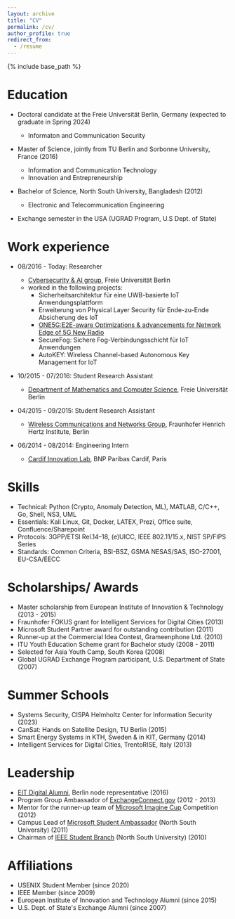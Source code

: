 ```yaml
---
layout: archive
title: "CV"
permalink: /cv/
author_profile: true
redirect_from:
  - /resume
---
```


{% include base_path %}

Education
======
* Doctoral candidate at the Freie Universität Berlin, Germany  (expected to graduate in Spring 2024)
  * Informaton and Communication Security 

* Master of Science, jointly from TU Berlin and Sorbonne University, France (2016) 
  * Information and Communication Technology 
  * Innovation and Entrepreneurship
  
  
* Bachelor of Science, North South University, Bangladesh (2012)
  * Electronic and Telecommunication Engineering
* Exchange semester in the USA (UGRAD Program, U.S Dept. of State) 

Work experience
======
* 08/2016 - Today: Researcher
  * [Cybersecurity & AI group](https://www.mi.fu-berlin.de/en/inf/groups/ag-comm/index.html), Freie Universität Berlin
  * worked in the following projects:
    * Sicherheitsarchitektur für eine UWB-basierte IoT Anwendungsplattform  
    * Erweiterung von Physical Layer Security für Ende-zu-Ende Absicherung des IoT
    * [ONE5G:E2E-aware Optimizations & advancements for Network Edge of 5G New Radio](https://one5g.eu/)
    * SecureFog: Sichere Fog-Verbindungsschicht für IoT Anwendungen  
    * AutoKEY: Wireless Channel-based Autonomous Key Management for IoT

* 10/2015 - 07/2016: Student Research Assistant
  * [Department of Mathematics and Computer Science](https://www.mi.fu-berlin.de/en/inf/index.html), Freie Universität Berlin 
* 04/2015 - 09/2015: Student Research Assistant 
  * [Wireless Communications and Networks Group](https://www.hhi.fraunhofer.de/en/departments/wn.html), Fraunhofer Henrich Hertz Institute, Berlin
* 06/2014 - 08/2014: Engineering Intern
  * [Cardif Innovation Lab](https://www.bnpparibascardif.com/en/cardiflab), BNP Paribas Cardif, Paris  

  
Skills
======
* Technical: Python (Crypto, Anomaly Detection, ML), MATLAB, C/C++, Go, Shell, NS3, UML
* Essentials: Kali Linux, Git, Docker, LATEX, Prezi, Office suite, Confluence/Sharepoint
* Protocols: 3GPP/ETSI Rel.14–18, (e)UICC, IEEE 802.11/15.x, NIST SP/FIPS Series
* Standards: Common Criteria, BSI-BSZ, GSMA NESAS/SAS, ISO-27001, EU-CSA/EECC

<!-- Publications
======
  <ul>{% for post in site.publications %}
    {% include archive-single-cv.html %}
  {% endfor %}</ul> -->
  
<!-- Talks
======
  <ul>{% for post in site.talks %}
    {% include archive-single-talk-cv.html %}
  {% endfor %}</ul>
  
Teaching
======
  <ul>{% for post in site.teaching %}
    {% include archive-single-cv.html %}
  {% endfor %}</ul> -->

Scholarships/ Awards
======
* Master scholarship from European Institute of Innovation & Technology (2013 - 2015)
* Fraunhofer FOKUS grant for Intelligent Services for Digital Cities (2013)
* Microsoft Student Partner award for outstanding contribution (2011)
* Runner-up at the Commercial Idea Contest, Grameenphone Ltd. (2010)
* ITU Youth Education Scheme grant for Bachelor study (2008 - 2011)
* Selected for Asia Youth Camp, South Korea (2008)
* Global UGRAD Exchange Program participant, U.S. Department of State (2007)  

Summer Schools
======
* Systems Security, CISPA Helmholtz Center for Information Security (2023)
* CanSat: Hands on Satellite Design, TU Berlin (2015)
* Smart Energy Systems in KTH, Sweden & in KIT, Germany (2014)
* Intelligent Services for Digital Cities, TrentoRISE, Italy (2013)

Leadership
======
* [EIT Digital Alumni](https://alumni.eitdigital.eu/), Berlin node representative (2016)
* Program Group Ambassador of [ExchangeConnect.gov](https://exchanges.state.gov/) (2012 - 2013)
* Mentor for the runner-up team of [Microsoft Imagine Cup](https://imaginecup.microsoft.com/en-us/Events) Competition (2012)
* Campus Lead of [Microsoft Student Ambassador](https://studentambassadors.microsoft.com/) (North South University) (2011)
* Chairman of [IEEE Student Branch](https://ieeensusb.org/) (North South University) (2010)

Affiliations
======
 * USENIX Student Member (since 2020)
 * IEEE Member (since 2009)
 * European Institute of Innovation and Technology Alumni (since 2015)
 * U.S. Dept. of State's Exchange Alumni (since 2007)
